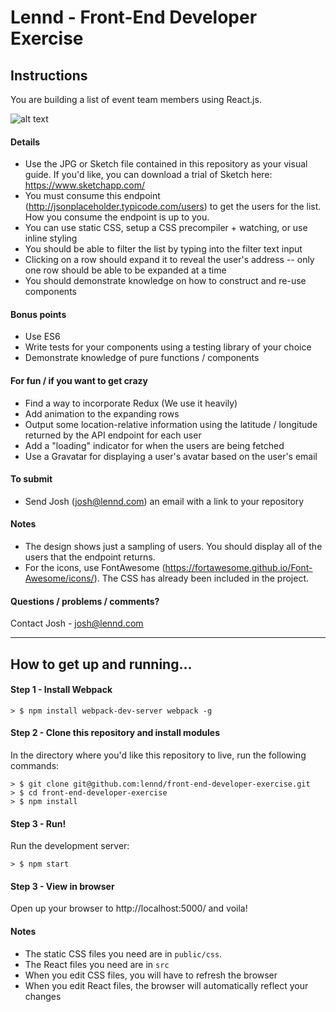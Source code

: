 # Lennd - Front-End Developer Exercise

## Instructions

You are building a list of event team members using React.js.

![alt text](https://raw.githubusercontent.com/lennd/front-end-developer-exercise/master/excercise-design.png "Exercise")

#### Details
- Use the JPG or Sketch file contained in this repository as your visual guide. If you'd like, you can download a trial of Sketch here: https://www.sketchapp.com/
- You must consume this endpoint (http://jsonplaceholder.typicode.com/users) to get the users for the list. How you consume the endpoint is up to you.
- You can use static CSS, setup a CSS precompiler + watching, or use inline styling
- You should be able to filter the list by typing into the filter text input
- Clicking on a row should expand it to reveal the user's address -- only one row should be able to be expanded at a time
- You should demonstrate knowledge on how to construct and re-use components

#### Bonus points
- Use ES6
- Write tests for your components using a testing library of your choice
- Demonstrate knowledge of pure functions / components

#### For fun / if you want to get crazy
- Find a way to incorporate Redux (We use it heavily)
- Add animation to the expanding rows
- Output some location-relative information using the latitude / longitude returned by the API endpoint for each user
- Add a "loading" indicator for when the users are being fetched
- Use a Gravatar for displaying a user's avatar based on the user's email

#### To submit
- Send Josh (josh@lennd.com) an email with a link to your repository

#### Notes
- The design shows just a sampling of users. You should display all of the users that the endpoint returns.
- For the icons, use FontAwesome (https://fortawesome.github.io/Font-Awesome/icons/). The CSS has already been included in the project.

#### Questions / problems / comments?
Contact Josh - josh@lennd.com

---

## How to get up and running...

#### Step 1 - Install Webpack
```
> $ npm install webpack-dev-server webpack -g
```

#### Step 2 - Clone this repository and install modules
In the directory where you'd like this repository to live, run the following commands:

```
> $ git clone git@github.com:lennd/front-end-developer-exercise.git
> $ cd front-end-developer-exercise
> $ npm install
```

#### Step 3 - Run!
Run the development server:
```
> $ npm start
```

#### Step 3 - View in browser
Open up your browser to http://localhost:5000/ and voila!

#### Notes
- The static CSS files you need are in `public/css`.
- The React files you need are in `src`
- When you edit CSS files, you will have to refresh the browser
- When you edit React files, the browser will automatically reflect your changes
